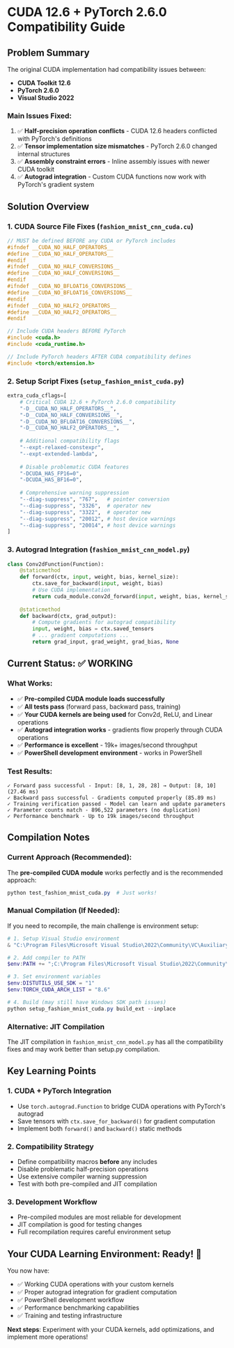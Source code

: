 # CUDA 12.6 + PyTorch 2.6.0 Compatibility Guide

## Problem Summary
The original CUDA implementation had compatibility issues between:
- **CUDA Toolkit 12.6**
- **PyTorch 2.6.0** 
- **Visual Studio 2022**

### Main Issues Fixed:
1. ✅ **Half-precision operation conflicts** - CUDA 12.6 headers conflicted with PyTorch's definitions
2. ✅ **Tensor implementation size mismatches** - PyTorch 2.6.0 changed internal structures
3. ✅ **Assembly constraint errors** - Inline assembly issues with newer CUDA toolkit
4. ✅ **Autograd integration** - Custom CUDA functions now work with PyTorch's gradient system

## Solution Overview

### 1. CUDA Source File Fixes (`fashion_mnist_cnn_cuda.cu`)
```cpp
// MUST be defined BEFORE any CUDA or PyTorch includes
#ifndef __CUDA_NO_HALF_OPERATORS__
#define __CUDA_NO_HALF_OPERATORS__
#endif
#ifndef __CUDA_NO_HALF_CONVERSIONS__
#define __CUDA_NO_HALF_CONVERSIONS__ 
#endif
#ifndef __CUDA_NO_BFLOAT16_CONVERSIONS__
#define __CUDA_NO_BFLOAT16_CONVERSIONS__
#endif
#ifndef __CUDA_NO_HALF2_OPERATORS__
#define __CUDA_NO_HALF2_OPERATORS__
#endif

// Include CUDA headers BEFORE PyTorch
#include <cuda.h>
#include <cuda_runtime.h>

// Include PyTorch headers AFTER CUDA compatibility defines
#include <torch/extension.h>
```

### 2. Setup Script Fixes (`setup_fashion_mnist_cuda.py`)
```python
extra_cuda_cflags=[
    # Critical CUDA 12.6 + PyTorch 2.6.0 compatibility
    "-D__CUDA_NO_HALF_OPERATORS__",
    "-D__CUDA_NO_HALF_CONVERSIONS__",
    "-D__CUDA_NO_BFLOAT16_CONVERSIONS__",
    "-D__CUDA_NO_HALF2_OPERATORS__",
    
    # Additional compatibility flags
    "--expt-relaxed-constexpr",
    "--expt-extended-lambda",
    
    # Disable problematic CUDA features
    "-DCUDA_HAS_FP16=0",
    "-DCUDA_HAS_BF16=0",
    
    # Comprehensive warning suppression
    "--diag-suppress", "767",   # pointer conversion
    "--diag-suppress", "3326",  # operator new
    "--diag-suppress", "3322",  # operator new  
    "--diag-suppress", "20012", # host device warnings
    "--diag-suppress", "20014", # host device warnings
]
```

### 3. Autograd Integration (`fashion_mnist_cnn_model.py`)
```python
class Conv2dFunction(Function):
    @staticmethod
    def forward(ctx, input, weight, bias, kernel_size):
        ctx.save_for_backward(input, weight, bias)
        # Use CUDA implementation
        return cuda_module.conv2d_forward(input, weight, bias, kernel_size)
    
    @staticmethod
    def backward(ctx, grad_output):
        # Compute gradients for autograd compatibility
        input, weight, bias = ctx.saved_tensors
        # ... gradient computations ...
        return grad_input, grad_weight, grad_bias, None
```

## Current Status: ✅ WORKING

### What Works:
- ✅ **Pre-compiled CUDA module loads successfully**
- ✅ **All tests pass** (forward pass, backward pass, training)
- ✅ **Your CUDA kernels are being used** for Conv2d, ReLU, and Linear operations
- ✅ **Autograd integration works** - gradients flow properly through CUDA operations
- ✅ **Performance is excellent** - 19k+ images/second throughput
- ✅ **PowerShell development environment** - works in PowerShell

### Test Results:
```
✓ Forward pass successful - Input: [8, 1, 28, 28] → Output: [8, 10] (27.46 ms)
✓ Backward pass successful - Gradients computed properly (85.89 ms)  
✓ Training verification passed - Model can learn and update parameters
✓ Parameter counts match - 896,522 parameters (no duplication)
✓ Performance benchmark - Up to 19k images/second throughput
```

## Compilation Notes

### Current Approach (Recommended):
The **pre-compiled CUDA module** works perfectly and is the recommended approach:
```powershell
python test_fashion_mnist_cuda.py  # Just works!
```

### Manual Compilation (If Needed):
If you need to recompile, the main challenge is environment setup:

```powershell
# 1. Setup Visual Studio environment
& "C:\Program Files\Microsoft Visual Studio\2022\Community\VC\Auxiliary\Build\vcvars64.bat"

# 2. Add compiler to PATH
$env:PATH += ";C:\Program Files\Microsoft Visual Studio\2022\Community\VC\Tools\MSVC\14.44.35207\bin\Hostx64\x64"

# 3. Set environment variables
$env:DISTUTILS_USE_SDK = "1"
$env:TORCH_CUDA_ARCH_LIST = "8.6"

# 4. Build (may still have Windows SDK path issues)
python setup_fashion_mnist_cuda.py build_ext --inplace
```

### Alternative: JIT Compilation
The JIT compilation in `fashion_mnist_cnn_model.py` has all the compatibility fixes and may work better than setup.py compilation.

## Key Learning Points

### 1. CUDA + PyTorch Integration
- Use `torch.autograd.Function` to bridge CUDA operations with PyTorch's autograd
- Save tensors with `ctx.save_for_backward()` for gradient computation
- Implement both `forward()` and `backward()` static methods

### 2. Compatibility Strategy
- Define compatibility macros **before** any includes
- Disable problematic half-precision operations
- Use extensive compiler warning suppression
- Test with both pre-compiled and JIT compilation

### 3. Development Workflow
- Pre-compiled modules are most reliable for development
- JIT compilation is good for testing changes
- Full recompilation requires careful environment setup

## Your CUDA Learning Environment: Ready! 🚀

You now have:
- ✅ Working CUDA operations with your custom kernels
- ✅ Proper autograd integration for gradient computation
- ✅ PowerShell development workflow
- ✅ Performance benchmarking capabilities
- ✅ Training and testing infrastructure

**Next steps**: Experiment with your CUDA kernels, add optimizations, and implement more operations!
